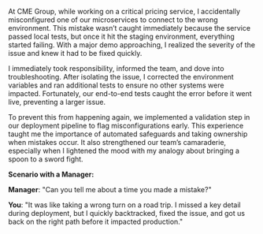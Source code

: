 At CME Group, while working on a critical pricing service, I accidentally misconfigured one of our microservices to connect to the wrong environment. This mistake wasn’t caught immediately because the service passed local tests, but once it hit the staging environment, everything started failing. With a major demo approaching, I realized the severity of the issue and knew it had to be fixed quickly.

I immediately took responsibility, informed the team, and dove into troubleshooting. After isolating the issue, I corrected the environment variables and ran additional tests to ensure no other systems were impacted. Fortunately, our end-to-end tests caught the error before it went live, preventing a larger issue.

To prevent this from happening again, we implemented a validation step in our deployment pipeline to flag misconfigurations early. This experience taught me the importance of automated safeguards and taking ownership when mistakes occur. It also strengthened our team’s camaraderie, especially when I lightened the mood with my analogy about bringing a spoon to a sword fight.

**Scenario with a Manager:**

**Manager**: "Can you tell me about a time you made a mistake?"

**You**: "It was like taking a wrong turn on a road trip. I missed a key detail during deployment, but I quickly backtracked, fixed the issue, and got us back on the right path before it impacted production."
